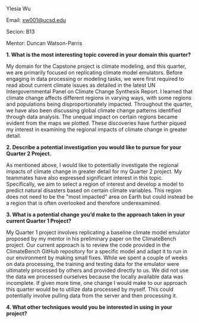 Ylesia Wu

Email: xw001@ucsd.edu

Secion: B13  

Mentor: Duncan Watson-Parris

**1. What is the most interesting topic covered in your domain this quarter?**

My domain for the Capstone project is climate modeling, and this quarter, we are primarily focused on replicating climate model emulators. Before engaging in data processing or modeling tasks, we were first required to read about current climate issues as detailed in the latest UN Intergovernmental Panel on Climate Change Synthesis Report. I learned that climate change affects different regions in varying ways, with some regions and populations being disproportionately impacted. Throughout the quarter, we have also been discussing global climate change patterns identified through data analysis. The unequal impact on certain regions became evident from the maps we plotted. These discoveries have further piqued my interest in examining the regional impacts of climate change in greater detail.

**2. Describe a potential investigation you would like to pursue for your Quarter 2 Project.**

As mentioned above, I would like to potentially investigate the regional impacts of climate change in greater detail for my Quarter 2 project. My teammates have also expressed significant interest in this topic. Specifically, we aim to select a region of interest and develop a model to predict natural disasters based on certain climate variables. This region does not need to be the "most impacted" area on Earth but could instead be a region that is often overlooked and therefore underexamined.

**3. What is a potential change you’d make to the approach taken in your current Quarter 1 Project?**

My Quarter 1 project involves replicating a baseline climate model emulator proposed by my mentor in his preliminary paper on the ClimateBench project. Our current approach is to review the code provided in the ClimateBench GitHub repository for a specific model and adapt it to run in our environment by making small fixes. While we spent a couple of weeks on data processing, the training and testing data for the emulator were ultimately processed by others and provided directly to us. We did not use the data we processed ourselves because the locally available data was incomplete. If given more time, one change I would make to our approach this quarter would be to utilize data processed by myself. This could potentially involve pulling data from the server and then processing it.

**4. What other techniques would you be interested in using in your project?**


